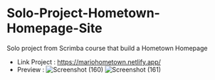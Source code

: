 # Solo-Project-Hometown-Homepage-Site

Solo project from Scrimba course that build a Hometown Homepage
- Link Project : https://mariohometown.netlify.app/
- Preview :
![Screenshot (160)](https://user-images.githubusercontent.com/106422023/205904318-689b6bc7-dd07-491f-aa78-1e758238c9b7.png)
![Screenshot (161)](https://user-images.githubusercontent.com/106422023/205904322-4e365367-0d4e-453c-8e2a-ffed00e1e77b.png)
